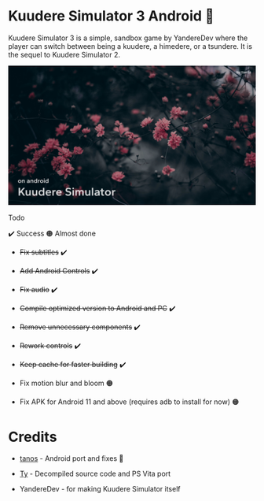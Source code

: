 # Kuudere Simulator 3 Android 🚧

Kuudere Simulator 3 is a simple, sandbox game by YandereDev where the player can switch between being a kuudere, a himedere, or a tsundere. It is the sequel to Kuudere Simulator 2.

![tanos-frontend](https://raw.githubusercontent.com/TacoGit/KS3Android/main/thumb.png)

Todo

✔️ Success 🟠 Almost done
* ~~Fix subtitles~~ ✔️

* ~~Add Android Controls~~ ✔️

* ~~Fix audio~~ ✔️

* ~~Compile optimized version to Android and PC~~ ✔️

* ~~Remove unnecessary components~~ ✔️

* ~~Rework controls~~ ✔️

* ~~Keep cache for faster building~~ ✔️

* Fix motion blur and bloom 🟠

* Fix APK for Android 11 and above (requires adb to install for now) 🟠

# Credits
* [tanos](https://discordapp.com/users/916798305390964778) - Android port and fixes 🚧

* [Ty](https://twitter.com/TyDotCS) - Decompiled source code and PS Vita port

* YandereDev - for making Kuudere Simulator itself
